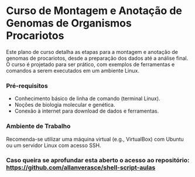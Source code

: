# Curso de Montagem e Anotação de Genomas de Organismos Procariotos
Este plano de curso detalha as etapas para a montagem e anotação de genomas de procariotos, desde a preparação dos dados até a análise final. O curso é projetado para ser prático, com exemplos de ferramentas e comandos a serem executados em um ambiente Linux.

### Pré-requisitos
- Conhecimento básico de linha de comando (terminal Linux).
- Noções de biologia molecular e genética.
- Conexão à internet para download de dados e ferramentas.

### Ambiente de Trabalho
Recomenda-se utilizar uma máquina virtual (e.g., VirtualBox) com Ubuntu ou um servidor Linux com acesso SSH.


### Caso queira se aprofundar esta aberto o acesso ao repositório: https://github.com/allanverasce/shell-script-aulas
